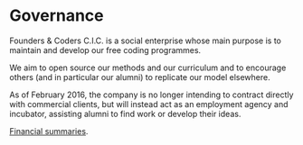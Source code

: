 # Governance

Founders & Coders C.I.C. is a social enterprise whose main purpose is to maintain and develop our free coding programmes. 

We aim to open source our methods and our curriculum and to encourage others (and in particular our alumni) to replicate our model elsewhere.

As of February 2016, the company is no longer intending to contract directly with commercial clients, but will instead act as an employment agency and incubator, assisting alumni to find work or develop their ideas. 

[Financial summaries](https://github.com/foundersandcoders/money).




